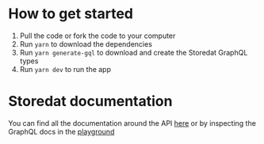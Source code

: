 # How to get started

1. Pull the code or fork the code to your computer
2. Run `yarn` to download the dependencies
3. Run `yarn generate-gql` to download and create the Storedat GraphQL types
4. Run `yarn dev` to run the app

# Storedat documentation

You can find all the documentation around the API [here](https://docs.storedat.io) or by inspecting the GraphQL docs in the [playground](https://perma.storedat.io/api/graphql)